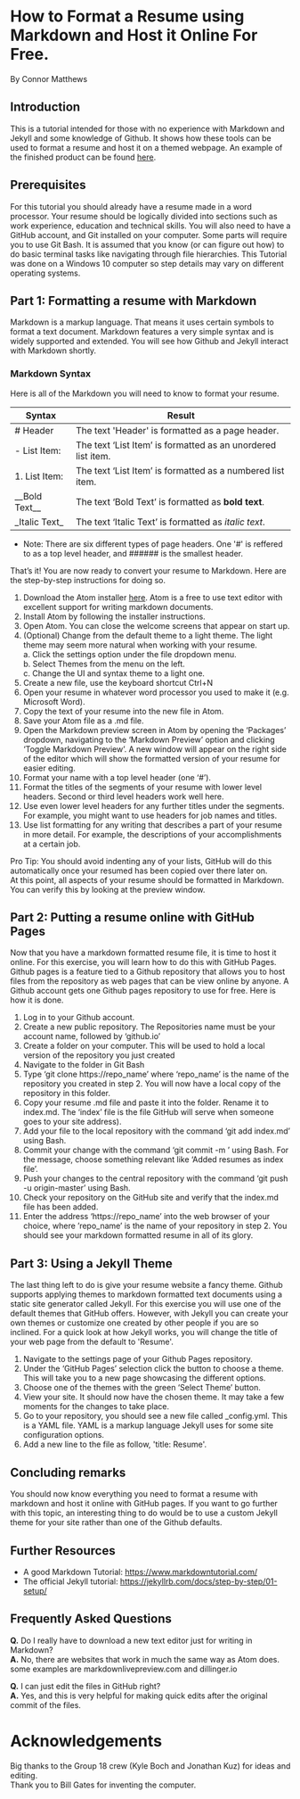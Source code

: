 # How to Format a Resume using Markdown and Host it Online For Free.
By Connor Matthews

## Introduction 
This is a tutorial intended for those with no experience with Markdown and Jekyll and some knowledge of Github. It shows how these tools can be used to format a resume and host it on a themed webpage. An example of the finished product can be found [here](https://connormatthews.github.io/).

## Prerequisites 
For this tutorial you should already have a resume made in a word processor. Your resume should be logically divided into sections such as work experience, education and technical skills. You will also need to have a GitHub account, and Git installed on your computer. Some parts will require you to use Git Bash. It is assumed that you know (or can figure out how) to do basic terminal tasks like navigating through file hierarchies. This Tutorial was done on a Windows 10 computer so step details may vary on different operating systems.

## Part 1: Formatting a resume with Markdown
Markdown is a markup language. That means it uses certain symbols to format a text document. Markdown features a very simple syntax and is widely supported and extended. You will see how Github and Jekyll interact with Markdown shortly.
### Markdown Syntax
Here is all of the Markdown you will need to know to format your resume.

| Syntax     | Result                                                         |
| ------------ | ------------------------------------------------------------ |
| # Header     | The text 'Header' is formatted as a page header.             |
|	- List Item: | The text ‘List Item’ is formatted as an unordered list item. |
|	1. List Item:| The text ‘List Item’ is formatted as a numbered list item.   |
|	\_\_Bold Text__| The text ‘Bold Text’ is formatted as __bold text__.        |
|	\_Italic Text_| The text ‘Italic Text’ is formatted as _italic text_.      |
- Note: There are six different types of page headers. One '#' is reffered to as a top level header, and ###### is the smallest header.

That’s it! You are now ready to convert your resume to Markdown. Here are the step-by-step instructions for doing so.
1.	Download the Atom installer [here](https://atom.io/). Atom is a free to use text editor with excellent support for writing markdown documents.
2.	Install Atom by following the installer instructions.
3.	Open Atom. You can close the welcome screens that appear on start up.
4.	(Optional) Change from the default theme to a light theme. The light theme may seem more natural when working with your resume.  
  a.	Click the settings option under the file dropdown menu.  
  b.	Select Themes from the menu on the left.  
  c.	Change the UI and syntax theme to a light one.  
5.	Create a new file, use the keyboard shortcut Ctrl+N
6.	Open your resume in whatever word processor you used to make it (e.g. Microsoft Word).
7.	Copy the text of your resume into the new file in Atom.
8.	Save your Atom file as a .md file.
9.	Open the Markdown preview screen in Atom by opening the ‘Packages’ dropdown, navigating to the ‘Markdown Preview’ option and clicking ‘Toggle Markdown Preview’. A new window will appear on the right side of the editor which will show the formatted version of your resume for easier editing.
10.	Format your name with a top level header (one ‘#’). 
11.	Format the titles of the segments of your resume with lower level headers. Second or third level headers work well here.
12.	Use even lower level headers for any further titles under the segments. For example, you might want to use headers for job names and titles.
13.	Use list formatting for any writing that describes a part of your resume in more detail. For example, the descriptions of your accomplishments at a certain job.

Pro Tip: You should avoid indenting any of your lists, GitHub will do this automatically once your resumed has been copied over there later on.  
At this point, all aspects of your resume should be formatted in Markdown. You can verify this by looking at the preview window.

## Part 2: Putting a resume online with GitHub Pages
Now that you have a markdown formatted resume file, it is time to host it online. For this exercise, you will learn how to do this with GitHub Pages. Github pages is a feature tied to a Github repository that allows you to host files from the repository as web pages that can be view online by anyone. A Github account gets one Github pages repository to use for free. Here is how it is done.
1.	Log in to your Github account.
2.	Create a new public repository. The Repositories name must be your account name, followed by ‘github.io’
3.	Create a folder on your computer. This will be used to hold a local version of the repository you just created
4.	Navigate to the folder in Git Bash
5.	Type ‘git clone https://repo_name’ where ‘repo_name’ is the name of the repository you created in step 2. You will now have a local copy of the repository in this folder.
6.	Copy your resume .md file and paste it into the folder. Rename it to index.md. The ‘index’ file is the file GitHub will serve when someone goes to your site  address).
7.	Add your file to the local repository with the command ‘git add index.md’ using Bash.
8.	Commit your change with the command ‘git commit -m <message>’ using Bash. For the message, choose something relevant like ‘Added resumes as index file’.
9.	Push your changes to the central repository with the command ‘git push -u origin-master’ using Bash.
10.	Check your repository on the GitHub site and verify that the index.md file has been added.
11.	Enter the address ‘https://repo_name’ into the web browser of your choice, where ’repo_name’ is the name of your repository in step 2. You should see your markdown formatted resume in all of its glory. 
  
## Part 3: Using a Jekyll Theme 
The last thing left to do is give your resume website a fancy theme. Github supports applying themes to markdown formatted text documents using a static site generator called Jekyll. For this exercise you will use one of the default themes that GitHub offers. However, with Jekyll you can create your own themes or customize one created by other people if you are so inclined. For a quick look at how Jekyll works, you will change the title of your web page from the default to 'Resume'. 
1.	Navigate to the settings page of your Github Pages repository.
2.	Under the ‘GitHub Pages’ selection click the button to choose a theme. This will take you to a new page showcasing the different options.
3.	Choose one of the themes with the green ‘Select Theme’ button.
4.	View your site. It should now have the chosen theme. It may take a few moments for the changes to take place.
5.  Go to your repository, you should see a new file called \_config.yml. This is a YAML file. YAML is a markup language Jekyll uses for some site configuration options.
6. Add a new line to the file as follow, 'title: Resume'.

## Concluding remarks
You should now know everything you need to format a resume with markdown and host it online with GitHub pages. If you want to go further with this topic, an interesting thing to do would be to use a custom Jekyll theme for your site rather than one of the Github defaults. 

## Further Resources
- A good Markdown Tutorial: https://www.markdowntutorial.com/
- The official Jekyll tutorial: https://jekyllrb.com/docs/step-by-step/01-setup/

## Frequently Asked Questions
__Q.__ Do I really have to download a new text editor just for writing in Markdown?   
__A.__ No, there are websites that work in much the same way as Atom does. some examples are markdownlivepreview.com and dillinger.io

__Q.__ I can just edit the files in GitHub right?  
__A.__ Yes, and this is very helpful for making quick edits after the original commit of the files.

# Acknowledgements 
Big thanks to the Group 18 crew (Kyle Boch and Jonathan Kuz) for ideas and editing.  
Thank you to Bill Gates for inventing the computer.
